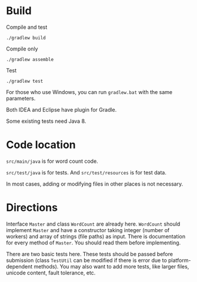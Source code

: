 # Build

Compile and test
```
./gradlew build
```

Compile only
```
./gradlew assemble
```

Test
```
./gradlew test
```

For those who use Windows, you can run `gradlew.bat` with the same parameters.

Both IDEA and Eclipse have plugin for Gradle.

Some existing tests need Java 8.


# Code location

`src/main/java` is for word count code.

`src/test/java` is for tests. And `src/test/resources` is for test data.

In most cases, adding or modifying files in other places is not necessary.


# Directions

Interface `Master` and class `WordCount` are already here.
`WordCount` should implement `Master` and have a constructor taking integer (number of workers)
and array of strings (file paths) as input. There is documentation for every method of `Master`.
You should read them before implementing.

There are two basic tests here.
These tests should be passed before submission (class `TestUtil` can be modified
if there is error due to platform-dependent methods).
You may also want to add more tests, like larger files, unicode content, fault tolerance, etc.




